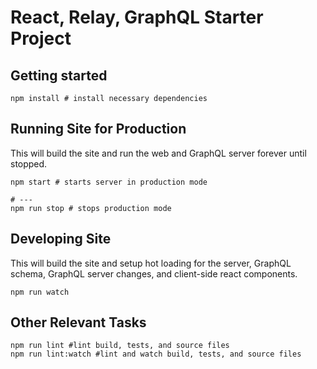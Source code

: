 # React, Relay, GraphQL Starter Project

## Getting started

```shell
npm install # install necessary dependencies
```

## Running Site for Production

This will build the site and run the web and GraphQL server forever until stopped.

```shell
npm start # starts server in production mode

# ---
npm run stop # stops production mode
```

## Developing Site

This will build the site and setup hot loading for the server, GraphQL schema, GraphQL server changes, and client-side react components.

```shell
npm run watch
```

## Other Relevant Tasks

```shell
npm run lint #lint build, tests, and source files
npm run lint:watch #lint and watch build, tests, and source files
```